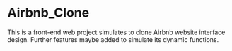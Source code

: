 # Airbnb_Clone

This is a front-end web project simulates to clone Airbnb website interface design. Further features maybe added to simulate its dynamic functions. 

